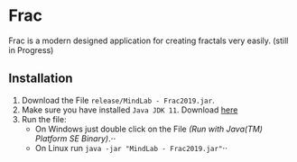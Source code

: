 # Frac
Frac is a modern designed application for creating fractals very easily. (still in Progress)

## Installation
1. Download the File `release/MindLab - Frac2019.jar`.
2. Make sure you have installed `Java JDK 11`. Download [here](https://www.oracle.com/technetwork/java/javase/downloads/jdk11-downloads-5066655.html)
3. Run the file:
   * On Windows just double click on the File _(Run with Java(TM) Platform SE Binary)_.⋅⋅
   * On Linux run `java -jar "MindLab - Frac2019.jar"`⋅⋅
